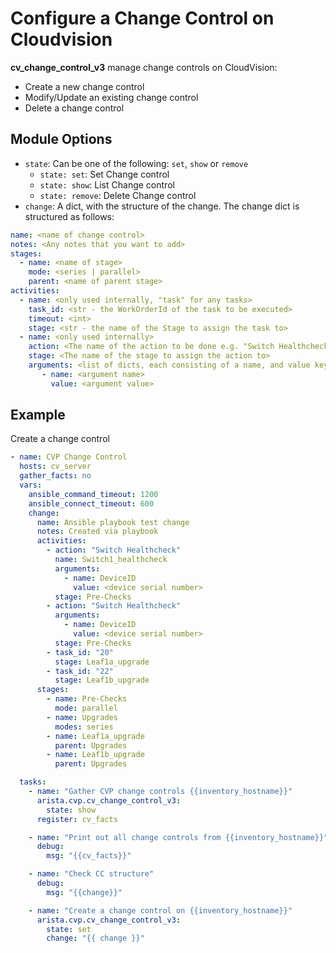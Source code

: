 # Configure a Change Control on Cloudvision

__cv_change_control_v3__ manage change controls on CloudVision:

- Create a new change control
- Modify/Update an existing change control
- Delete a change control

## Module Options

 - `state`: Can be one of the following: `set`, `show` or `remove`
    - `state: set`: Set Change control
    - `state: show`: List Change control
    - `state: remove`: Delete Change control
 - `change`: A dict, with the structure of the change. The change dict is structured as follows:

 ```yaml
name: <name of change control>
notes: <Any notes that you want to add>
stages:
   - name: <name of stage>
     mode: <series | parallel>
     parent: <name of parent stage>
activities:
   - name: <only used internally, "task" for any tasks>
     task_id: <str - the WorkOrderId of the task to be executed>
     timeout: <int>
     stage: <str - the name of the Stage to assign the task to>
   - name: <only used internally>
     action: <The name of the action to be done e.g. "Switch Healthcheck">
     stage: <The name of the stage to assign the action to>
     arguments: <list of dicts, each consisting of a name, and value key>
        - name: <argument name>
          value: <argument value>
 ```

## Example

Create a change control
```yaml
- name: CVP Change Control
  hosts: cv_server
  gather_facts: no
  vars:
    ansible_command_timeout: 1200
    ansible_connect_timeout: 600
    change:
      name: Ansible playbook test change
      notes: Created via playbook
      activities:
        - action: "Switch Healthcheck"
          name: Switch1_healthcheck
          arguments:
            - name: DeviceID
              value: <device serial number>
          stage: Pre-Checks
        - action: "Switch Healthcheck"
          arguments:
            - name: DeviceID
              value: <device serial number>
          stage: Pre-Checks
        - task_id: "20"
          stage: Leaf1a_upgrade
        - task_id: "22"
          stage: Leaf1b_upgrade
      stages:
        - name: Pre-Checks
          mode: parallel
        - name: Upgrades
          modes: series
        - name: Leaf1a_upgrade
          parent: Upgrades
        - name: Leaf1b_upgrade
          parent: Upgrades

  tasks:
    - name: "Gather CVP change controls {{inventory_hostname}}"
      arista.cvp.cv_change_control_v3:
        state: show
      register: cv_facts

    - name: "Print out all change controls from {{inventory_hostname}}"
      debug:
        msg: "{{cv_facts}}"

    - name: "Check CC structure"
      debug:
        msg: "{{change}}"

    - name: "Create a change control on {{inventory_hostname}}"
      arista.cvp.cv_change_control_v3:
        state: set
        change: "{{ change }}"
```
